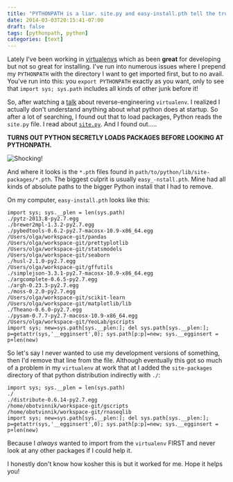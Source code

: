 ```yaml
---
title: "PYTHONPATH is a liar. site.py and easy-install.pth tell the truth"
date: 2014-03-03T20:15:41-07:00
draft: false
tags: [pythonpath, python]
categories: [text]
---
```



Lately I've been working in [virtualenvs](http://www.virtualenv.org/en/latest/) which as been **great** for developing but not so great for installing. I've run into numerous issues where I prepend my `PYTHONPATH` with the directory I want to get imported first, but to no avail. You've run into this: you `export PYTHONPATH` exactly as you want, only to see that `import sys; sys.path` includes all kinds of other junk before it!

So, after watching a [talk](http://blip.tv/pycon-us-videos-2009-2010-2011/pycon-2011-reverse-engineering-ian-bicking-s-brain-inside-pip-and-virtualenv-4899496) about reverse-engineering `virtualenv`. I realized I actually don't understand anything about what python does at startup. So after a lot of searching, I found out that to load packages, Python reads the `site.py` file. I read about [`site.py`](http://docs.python.org/2/library/site.html). And I found out.....

**TURNS OUT PYTHON SECRETLY LOADS PACKAGES BEFORE LOOKING AT PYTHONPATH.**

![Shocking!](http://media0.giphy.com/media/aCpmM0W4tfG48/giphy.gif)

And where it looks is the `*.pth` files found in `path/to/python/lib/site-packages/*.pth`. The biggest culprit is usually `easy_-nstall.pth`. Mine had all kinds of absolute paths to the bigger Python install that I had to remove.

On my computer, `easy-install.pth` looks like this:

    import sys; sys.__plen = len(sys.path)
    ./pytz-2013.8-py2.7.egg
    ./brewer2mpl-1.3.2-py2.7.egg
    ./pybedtools-0.6.2-py2.7-macosx-10.9-x86_64.egg
    /Users/olga/workspace-git/pandas
    /Users/olga/workspace-git/prettyplotlib
    /Users/olga/workspace-git/statsmodels
    /Users/olga/workspace-git/seaborn
    ./husl-2.1.0-py2.7.egg
    /Users/olga/workspace-git/gffutils
    ./simplejson-3.3.1-py2.7-macosx-10.9-x86_64.egg
    ./argcomplete-0.6.5-py2.7.egg
    ./argh-0.23.3-py2.7.egg
    ./moss-0.2.0-py2.7.egg
    /Users/olga/workspace-git/scikit-learn
    /Users/olga/workspace-git/matplotlib/lib
    ./Theano-0.6.0-py2.7.egg
    ./pysam-0.7.7-py2.7-macosx-10.9-x86_64.egg
    /Users/olga/workspace-git/YeoLab/gscripts
    import sys; new=sys.path[sys.__plen:]; del sys.path[sys.__plen:]; p=getattr(sys,'__egginsert',0); sys.path[p:p]=new; sys.__egginsert = p+len(new)
    
So let's say I never wanted to use my development versions of something, then I'd remove that line from the file. Although eventually this got so much of a problem in my `virtualenv` at work that at I added the `site-packages` directory of that python distribution indirectly with `./`:

    import sys; sys.__plen = len(sys.path)
    ./
    ./distribute-0.6.14-py2.7.egg
    /home/obotvinnik/workspace-git/gscripts
    /home/obotvinnik/workspace-git/rnaseqlib
    import sys; new=sys.path[sys.__plen:]; del sys.path[sys.__plen:]; p=getattr(sys,'__egginsert',0); sys.path[p:p]=new; sys.__egginsert = p+len(new)

Because I *always* wanted to import from the `virtualenv` FIRST and never look at any other packages if I could help it. 

I honestly don't know how kosher this is but it worked for me. Hope it helps you!
